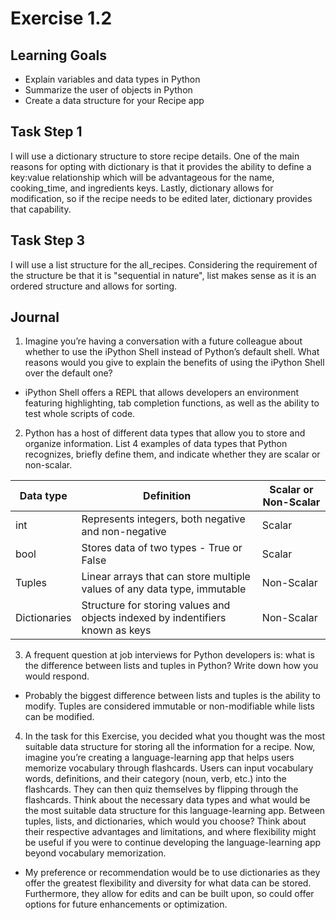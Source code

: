 # Exercise 1.2

## Learning Goals
- Explain variables and data types in Python
- Summarize the user of objects in Python
- Create a data structure for your Recipe app

## Task Step 1
I will use a dictionary structure to store recipe details. One of the main
reasons for opting with dictionary is that it provides the ability to define
a key:value relationship which will be advantageous for the name, cooking_time,
and ingredients keys. Lastly, dictionary allows for modification, so if the
recipe needs to be edited later, dictionary provides that capability.

## Task Step 3
I will use a list structure for the all_recipes. Considering the requirement of
the structure be that it is "sequential in nature", list makes sense as it is an
ordered structure and allows for sorting.

## Journal
1. Imagine you’re having a conversation with a future colleague about whether to use the iPython Shell instead of Python’s default shell. What reasons would you give to explain the benefits of using the iPython Shell over the default one?

- iPython Shell offers a REPL that allows developers an environment featuring highlighting, tab completion functions, as well as the ability to test whole scripts of code.

2.	Python has a host of different data types that allow you to store and organize information. List 4 examples of data types that Python recognizes, briefly define them, and indicate whether they are scalar or non-scalar.

| Data type    | Definition                                                                     | Scalar or Non-Scalar |
| ------------ | ------------------------------------------------------------------------------ | -------------------- |
| int          | Represents integers, both negative and non-negative                            | Scalar               |
| bool         | Stores data of two types - True or False                                       | Scalar               |
| Tuples       | Linear arrays that can store multiple values of any data type, immutable       | Non-Scalar           |
| Dictionaries | Structure for storing values and objects indexed by indentifiers known as keys | Non-Scalar           |

3.	A frequent question at job interviews for Python developers is: what is the difference between lists and tuples in Python? Write down how you would respond.

- Probably the biggest difference between lists and tuples is the ability to modify. Tuples are considered immutable or non-modifiable while lists can be modified.

4.	In the task for this Exercise, you decided what you thought was the most suitable data structure for storing all the information for a recipe. Now, imagine you’re creating a language-learning app that helps users memorize vocabulary through flashcards. Users can input vocabulary words, definitions, and their category (noun, verb, etc.) into the flashcards. They can then quiz themselves by flipping through the flashcards. Think about the necessary data types and what would be the most suitable data structure for this language-learning app. Between tuples, lists, and dictionaries, which would you choose? Think about their respective advantages and limitations, and where flexibility might be useful if you were to continue developing the language-learning app beyond vocabulary memorization. 

- My preference or recommendation would be to use dictionaries as they offer the greatest flexibility and diversity for what data can be stored. Furthermore, they allow for edits and can be built upon, so could offer options for future enhancements or optimization.